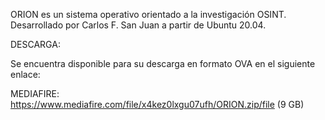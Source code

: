 ORION es un sistema operativo orientado a la investigación OSINT. Desarrollado por Carlos F. San Juan a partir de Ubuntu 20.04.


DESCARGA:

Se encuentra disponible para su descarga en formato OVA en el siguiente enlace:

  MEDIAFIRE: https://www.mediafire.com/file/x4kez0lxgu07ufh/ORION.zip/file (9 GB)
